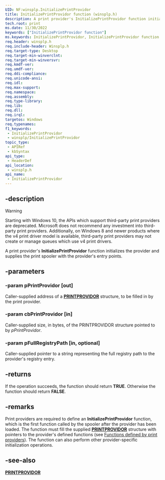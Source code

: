 ```yaml
---
UID: NF:winsplp.InitializePrintProvidor
title: InitializePrintProvidor function (winsplp.h)
description: A print provider's InitializePrintProvidor function initializes the provider and supplies the print spooler with the provider's entry points.
tech.root: print
ms.date: 11/30/2022
keywords: ["InitializePrintProvidor function"]
ms.keywords: InitializePrintProvidor, InitializePrintProvidor function [Print Devices], print.initializeprintprovidor, spoolfnc_b67588a9-bccb-4181-8fd0-cbdc1b7af7c5.xml, winsplp/InitializePrintProvidor
req.header: winsplp.h
req.include-header: Winsplp.h
req.target-type: Desktop
req.target-min-winverclnt: 
req.target-min-winversvr: 
req.kmdf-ver: 
req.umdf-ver: 
req.ddi-compliance: 
req.unicode-ansi: 
req.idl: 
req.max-support: 
req.namespace: 
req.assembly: 
req.type-library: 
req.lib: 
req.dll: 
req.irql: 
targetos: Windows
req.typenames: 
f1_keywords:
 - InitializePrintProvidor
 - winsplp/InitializePrintProvidor
topic_type:
 - APIRef
 - kbSyntax
api_type:
 - HeaderDef
api_location:
 - winsplp.h
api_name:
 - InitializePrintProvidor
---
```


## -description

> [!WARNING]
> Starting with Windows 10, the APIs which support third-party print providers are deprecated. Microsoft does not recommend any investment into third-party print providers. Additionally, on Windows 8 and newer products where the v4 print driver model is available, third-party print providers may not create or manage queues which use v4 print drivers.

A print provider's **InitializePrintProvidor** function initializes the provider and supplies the print spooler with the provider's entry points.

## -parameters

### -param pPrintProvidor [out]

Caller-supplied address of a [**PRINTPROVIDOR**](./ns-winsplp-_printprovidor.md) structure, to be filled in by the print provider.

### -param cbPrintProvidor [in]

Caller-supplied size, in bytes, of the PRINTPROVIDOR structure pointed to by *pPrintProvidor*.

### -param pFullRegistryPath [in, optional]

Caller-supplied pointer to a string representing the full registry path to the provider's registry entry.

## -returns

If the operation succeeds, the function should return **TRUE**. Otherwise the function should return **FALSE**.

## -remarks

Print providers are required to define an **InitializePrintProvidor** function, which is the first function called by the spooler after the provider has been loaded. The function must fill the supplied [**PRINTPROVIDOR**](./ns-winsplp-_printprovidor.md) structure with pointers to the provider's defined functions (see [Functions defined by print providers](/windows-hardware/drivers/print/functions-defined-by-print-providers)). The function can also perform other provider-specific initialization operations.

## -see-also

[**PRINTPROVIDOR**](./ns-winsplp-_printprovidor.md)